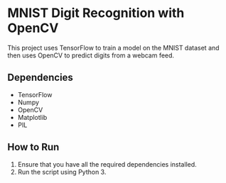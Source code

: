 # MNIST Digit Recognition with OpenCV

This project uses TensorFlow to train a model on the MNIST dataset and then uses OpenCV to predict digits from a webcam feed.

## Dependencies

- TensorFlow
- Numpy
- OpenCV
- Matplotlib
- PIL

## How to Run

1. Ensure that you have all the required dependencies installed.
2. Run the script using Python 3.

